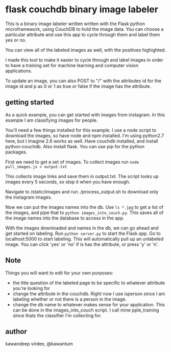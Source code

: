 flask couchdb binary image labeler
===================================

This is a binary image labeler written written with the Flask python
microframework, using CouchDB to hold the image data.  You can choose
a particular attribute and use this app to cycle through them and label them
yes or no. 

You can view all of the labeled images as well, with the positives highighted. 

I made this tool to make it easier to cycle through and label images in order to
have a training set for machine learning and computer vision applications. 

To update an image, you can also POST to "/" with the attributes id for the
image id and p as 0 or 1 as true or false if the image has the attribute. 


getting started
---------------

As a quick example, you can get started with images from instagram. 
In this example I am classifying images for people.

You'll need a few things installed for this example. I use a node script to
download the images, so have node and npm installed.  I'm using python2.7 here,
but I imagine 2.6 works as well.  Have couchdb installed, and install
python-couchdb. Also install flask.  You can use pip for the python packages. 

First we need to get a set of images. To collect images run `node pull_images.js > output.txt` 

This collects image links and save them in output.txt.  The script looks up images
every 5 seconds, so stop it when you have enough. 

Navigate to /static/images and run ./process_output.sh to download only the
instagram images.  

Now we can put the images names into the db. Use `ls *.jpg` to get a list of the images, and pipe that to `python
images_into_couch.py`.  This saves all of the image names into the database to
access in the app.  

With the images downloaded and names in the db, we can go ahead and get started
on labeling.  Run `python server.py` to start the Flask app. Go to localhost:5000 to start
labeling. This will automatically pull up an unlabeled image.  You can click
'yes' or 'no' if is has the attribute, or press 'y' or 'n'.

Note
-----
Things you will want to edit for your own purposes:
* the title question of the labeled page to be specific to whatever attribute
you're looking for
* change the attribute in the couchdb.  Right now I use isperson since I am
labeling whether or not there is a person in the image. 
* change the db name to whatever makes sense for your application.  This can be
done in the images_into_couch script. I call mine pple_training since thats the
classifier I'm collecting for. 
 
author
------
kawandeep virdee, @kawantum

